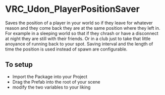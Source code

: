 # VRC_Udon_PlayerPositionSaver
Saves the position of a player in your world so if they leave for whatever reason and they come back they are at the same position where they left in. 
For example in a sleeping world so that if they chrash or have a disconnect at night they are still with their friends. 
Or in a club just to take that little anoyance of running back to your spot.
Saving interval and the length of time the position is used instead of spawn are configurable.


## To setup
- Import the Package into your Project
- Drag the Prefab into the root of your scene
- modify the two variables to your liking
